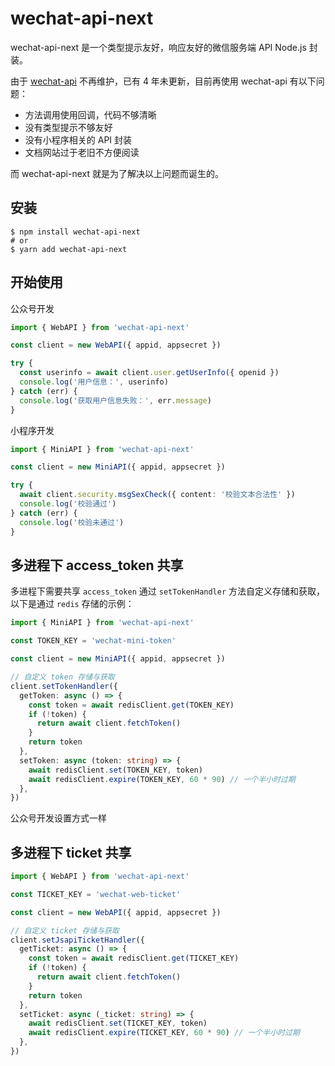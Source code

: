 # wechat-api-next

wechat-api-next 是一个类型提示友好，响应友好的微信服务端 API Node.js 封装。

由于 [wechat-api](https://github.com/node-webot/wechat-api) 不再维护，已有 4 年未更新，目前再使用 wechat-api 有以下问题：

- 方法调用使用回调，代码不够清晰
- 没有类型提示不够友好
- 没有小程序相关的 API 封装
- 文档网站过于老旧不方便阅读

而 wechat-api-next 就是为了解决以上问题而诞生的。

## 安装

```shell
$ npm install wechat-api-next
# or
$ yarn add wechat-api-next
```

## 开始使用

公众号开发

```typescript
import { WebAPI } from 'wechat-api-next'

const client = new WebAPI({ appid, appsecret })

try {
  const userinfo = await client.user.getUserInfo({ openid })
  console.log('用户信息：', userinfo)
} catch (err) {
  console.log('获取用户信息失败：', err.message)
}
```

小程序开发

```typescript
import { MiniAPI } from 'wechat-api-next'

const client = new MiniAPI({ appid, appsecret })

try {
  await client.security.msgSexCheck({ content: '校验文本合法性' })
  console.log('校验通过')
} catch (err) {
  console.log('校验未通过')
}
```


## 多进程下 access_token 共享

多进程下需要共享 `access_token` 通过 `setTokenHandler` 方法自定义存储和获取，以下是通过 `redis` 存储的示例：

```typescript
import { MiniAPI } from 'wechat-api-next'

const TOKEN_KEY = 'wechat-mini-token'

const client = new MiniAPI({ appid, appsecret })

// 自定义 token 存储与获取
client.setTokenHandler({
  getToken: async () => {
    const token = await redisClient.get(TOKEN_KEY)
    if (!token) {
      return await client.fetchToken()
    }
    return token
  },
  setToken: async (token: string) => {
    await redisClient.set(TOKEN_KEY, token)
    await redisClient.expire(TOKEN_KEY, 60 * 90) // 一个半小时过期
  },
})
```

公众号开发设置方式一样

## 多进程下 ticket 共享

```typescript
import { WebAPI } from 'wechat-api-next'

const TICKET_KEY = 'wechat-web-ticket'

const client = new WebAPI({ appid, appsecret })

// 自定义 ticket 存储与获取
client.setJsapiTicketHandler({
  getTicket: async () => {
    const token = await redisClient.get(TICKET_KEY)
    if (!token) {
      return await client.fetchToken()
    }
    return token
  },
  setTicket: async (_ticket: string) => {
    await redisClient.set(TICKET_KEY, token)
    await redisClient.expire(TICKET_KEY, 60 * 90) // 一个半小时过期
  },
})
```
